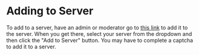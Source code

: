 # Adding to Server
To add to a server, have an admin or moderator go to [this link](https://discord.com/api/oauth2/authorize?client_id=846545031971733544&permissions=34359814208&scope=bot) to add it to the server. When you get there, select your server from the dropdown and then click the "Add to Server" button. You may have to complete a captcha to add it to a server.